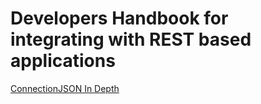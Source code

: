 # Developers Handbook for integrating with REST based applications

[ConnectionJSON In Depth](connection-json.mdx)

